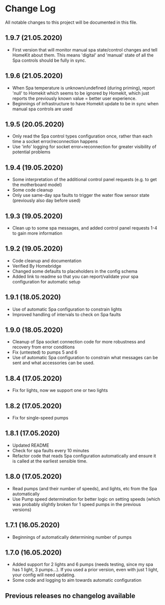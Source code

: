 # Change Log

All notable changes to this project will be documented in this file.

## 1.9.7 (21.05.2020)
- First version that will monitor manual spa state/control changes and tell HomeKit about them.
  This means 'digital' and 'manual' state of all the Spa controls should be fully in sync.

## 1.9.6 (21.05.2020)
- When Spa temperature is unknown/undefined (during priming), report 'null' to Homekit which seems to be ignored by Homekit, which just reports the previously known value = better user experience.
- Beginnings of infrastructure to have Homekit update to be in sync when manual spa controls are used

## 1.9.5 (20.05.2020)
- Only read the Spa control types configuration once, rather than each time a socket error/reconnection happens
- Use 'info' logging for socket error+reconnection for greater visibility of potential problems

## 1.9.4 (19.05.2020)
- Some interpretation of the additional control panel requests (e.g. to get the motherboard model)
- Some code cleanup
- Only use same-day spa faults to trigger the water flow sensor state (previously also day before used)

## 1.9.3 (19.05.2020)
- Clean up to some spa messages, and added control panel requests 1-4 to gain more information

## 1.9.2 (19.05.2020)
- Code cleanup and documentation
- Verified By Homebridge
- Changed some defaults to placeholders in the config schema
- Added link to readme so that you can report/validate your spa configuration for automatic setup

## 1.9.1 (18.05.2020)
- Use of automatic Spa configuration to constrain lights
- Improved handling of intervals to check on Spa faults

## 1.9.0 (18.05.2020)
- Cleanup of Spa socket connection code for more robustness and recovery from error conditions
- Fix (untested) to pumps 5 and 6
- Use of automatic Spa configuration to constrain what messages can be sent and what accessories can be used.

## 1.8.4 (17.05.2020)
- Fix for lights, now we support one or two lights

## 1.8.2 (17.05.2020)
- Fix for single-speed pumps

## 1.8.1 (17.05.2020)
- Updated README
- Check for spa faults every 10 minutes
- Refactor code that reads Spa configuration automatically and ensure it is called at
  the earliest sensible time.

## 1.8.0 (17.05.2020)
- Read pumps (and their number of speeds), and lights, etc from the Spa automatically
- Use Pump speed determination for better logic on setting speeds (which was probably
  slightly broken for 1 speed pumps in the previous versions)

## 1.7.1 (16.05.2020)
- Beginnings of automatically determining number of pumps

## 1.7.0 (16.05.2020)
- Added support for 2 lights and 6 pumps (needs testing, since my spa has 1 light, 3 pumps...). If you used a prior version, even with just 1 light, your config will need updating.
- Some code and logging to aim towards automatic configuration

## Previous releases no changelog available



